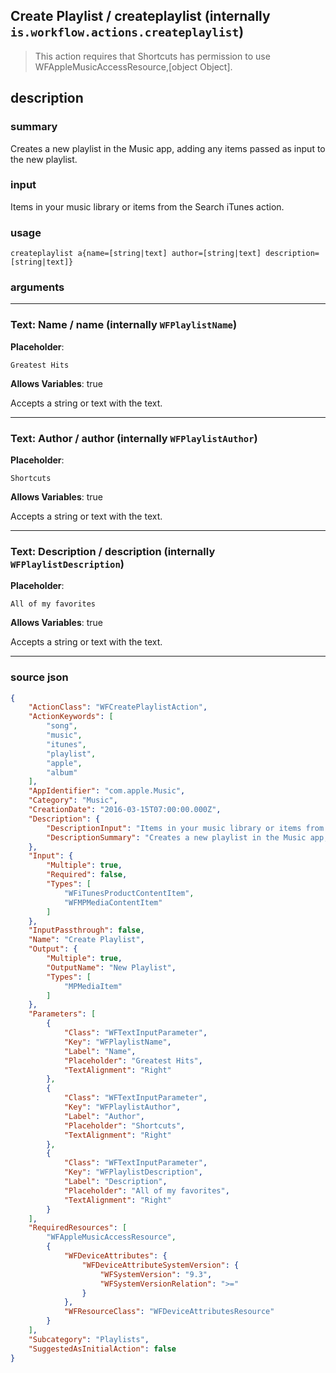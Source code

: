 
## Create Playlist / createplaylist (internally `is.workflow.actions.createplaylist`)

> This action requires that Shortcuts has permission to use WFAppleMusicAccessResource,[object Object].


## description

### summary

Creates a new playlist in the Music app, adding any items passed as input to the new playlist.


### input

Items in your music library or items from the Search iTunes action.


### usage
```
createplaylist a{name=[string|text] author=[string|text] description=[string|text]}
```

### arguments

---

### Text: Name / name (internally `WFPlaylistName`)
**Placeholder**:
```
Greatest Hits
```
**Allows Variables**: true



Accepts a string 
or text
with the text.

---

### Text: Author / author (internally `WFPlaylistAuthor`)
**Placeholder**:
```
Shortcuts
```
**Allows Variables**: true



Accepts a string 
or text
with the text.

---

### Text: Description / description (internally `WFPlaylistDescription`)
**Placeholder**:
```
All of my favorites
```
**Allows Variables**: true



Accepts a string 
or text
with the text.

---

### source json

```json
{
	"ActionClass": "WFCreatePlaylistAction",
	"ActionKeywords": [
		"song",
		"music",
		"itunes",
		"playlist",
		"apple",
		"album"
	],
	"AppIdentifier": "com.apple.Music",
	"Category": "Music",
	"CreationDate": "2016-03-15T07:00:00.000Z",
	"Description": {
		"DescriptionInput": "Items in your music library or items from the Search iTunes action.",
		"DescriptionSummary": "Creates a new playlist in the Music app, adding any items passed as input to the new playlist."
	},
	"Input": {
		"Multiple": true,
		"Required": false,
		"Types": [
			"WFiTunesProductContentItem",
			"WFMPMediaContentItem"
		]
	},
	"InputPassthrough": false,
	"Name": "Create Playlist",
	"Output": {
		"Multiple": true,
		"OutputName": "New Playlist",
		"Types": [
			"MPMediaItem"
		]
	},
	"Parameters": [
		{
			"Class": "WFTextInputParameter",
			"Key": "WFPlaylistName",
			"Label": "Name",
			"Placeholder": "Greatest Hits",
			"TextAlignment": "Right"
		},
		{
			"Class": "WFTextInputParameter",
			"Key": "WFPlaylistAuthor",
			"Label": "Author",
			"Placeholder": "Shortcuts",
			"TextAlignment": "Right"
		},
		{
			"Class": "WFTextInputParameter",
			"Key": "WFPlaylistDescription",
			"Label": "Description",
			"Placeholder": "All of my favorites",
			"TextAlignment": "Right"
		}
	],
	"RequiredResources": [
		"WFAppleMusicAccessResource",
		{
			"WFDeviceAttributes": {
				"WFDeviceAttributeSystemVersion": {
					"WFSystemVersion": "9.3",
					"WFSystemVersionRelation": ">="
				}
			},
			"WFResourceClass": "WFDeviceAttributesResource"
		}
	],
	"Subcategory": "Playlists",
	"SuggestedAsInitialAction": false
}
```
